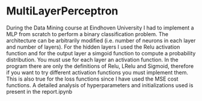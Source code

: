 # MultiLayerPerceptron
During the Data Mining course at Eindhoven University I had to implement a MLP from scratch to perform a binary classification problem.
The architecture can be arbitrarily modified (i.e. number of neurons in each layer and number of layers). For the hidden layers I used the Relu activation function and for the output layer a simgoid function to compute a probability distribution.
You must use for each layer an activation function. In the program there are only the definitions of Relu, LRelu and Sigmoid, therefore if you want to try different activation functions you must implement them. This is also true for the loss functions since I have used the MSE cost functions.
A detailed analysis of hyperparameters and initializations used is present in the report.ipynb

